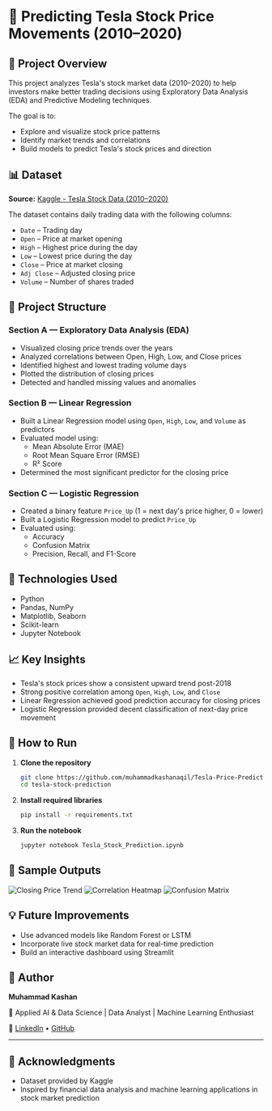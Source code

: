 # 🚗 Predicting Tesla Stock Price Movements (2010–2020)

## 🧠 Project Overview

This project analyzes Tesla's stock market data (2010–2020) to help investors make better trading decisions using Exploratory Data Analysis (EDA) and Predictive Modeling techniques.

The goal is to:
* Explore and visualize stock price patterns
* Identify market trends and correlations
* Build models to predict Tesla's stock prices and direction

## 📊 Dataset

**Source:** [Kaggle - Tesla Stock Data (2010–2020)](https://www.kaggle.com/)

The dataset contains daily trading data with the following columns:
* `Date` – Trading day
* `Open` – Price at market opening
* `High` – Highest price during the day
* `Low` – Lowest price during the day
* `Close` – Price at market closing
* `Adj Close` – Adjusted closing price
* `Volume` – Number of shares traded

## 🧩 Project Structure

### Section A — Exploratory Data Analysis (EDA)
* Visualized closing price trends over the years
* Analyzed correlations between Open, High, Low, and Close prices
* Identified highest and lowest trading volume days
* Plotted the distribution of closing prices
* Detected and handled missing values and anomalies

### Section B — Linear Regression
* Built a Linear Regression model using `Open`, `High`, `Low`, and `Volume` as predictors
* Evaluated model using:
  * Mean Absolute Error (MAE)
  * Root Mean Square Error (RMSE)
  * R² Score
* Determined the most significant predictor for the closing price

### Section C — Logistic Regression
* Created a binary feature `Price_Up` (1 = next day's price higher, 0 = lower)
* Built a Logistic Regression model to predict `Price_Up`
* Evaluated using:
  * Accuracy
  * Confusion Matrix
  * Precision, Recall, and F1-Score

## 🧰 Technologies Used

* Python
* Pandas, NumPy
* Matplotlib, Seaborn
* Scikit-learn
* Jupyter Notebook

## 📈 Key Insights

* Tesla's stock prices show a consistent upward trend post-2018
* Strong positive correlation among `Open`, `High`, `Low`, and `Close`
* Linear Regression achieved good prediction accuracy for closing prices
* Logistic Regression provided decent classification of next-day price movement

## 🚀 How to Run

1. **Clone the repository**
   ```bash
   git clone https://github.com/muhammadkashanaqil/Tesla-Price-Prediction.git
   cd tesla-stock-prediction
   ```

2. **Install required libraries**
   ```bash
   pip install -r requirements.txt
   ```

3. **Run the notebook**
   ```bash
   jupyter notebook Tesla_Stock_Prediction.ipynb
   ```

## 📸 Sample Outputs

<!-- Add your screenshots of graphs, correlation heatmap, confusion matrix, etc. -->
![Closing Price Trend](images/closing_price_trend.png)
![Correlation Heatmap](images/correlation_heatmap.png)
![Confusion Matrix](images/confusion_matrix.png)

## 💡 Future Improvements

* Use advanced models like Random Forest or LSTM
* Incorporate live stock market data for real-time prediction
* Build an interactive dashboard using Streamlit

## 👤 Author

**Muhammad Kashan**

📍 Applied AI & Data Science | Data Analyst | Machine Learning Enthusiast

🔗 [LinkedIn](https://www.linkedin.com/in/muhammadkashanaqil/) • [GitHub](https://github.com/yourusername)

---

## 🙏 Acknowledgments

* Dataset provided by Kaggle
* Inspired by financial data analysis and machine learning applications in stock market prediction
